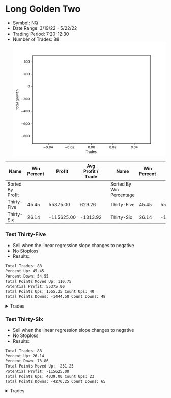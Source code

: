 # Long Golden Two 
- Symbol: NQ
- Date Range: 3/19/22 - 5/22/22
- Trading Period: 7:20-12:30
- Number of Trades: 88
![Plot](LongGoldenTwoNQ.png)

| Name | Win Percent | Profit | Avg Profit / Trade |     | Name | Win Percent | Profit | Avg Profit / Trade |
| ---- | ----------- | ------ | ------------------ | --- | ---- | ----------- | ------ | ------------------ |
| Sorted By <br> Profit | | | | | Sorted By <br> Win Percentage ||||
| Thirty-Five | 45.45 | 55375.00 | 629.26 |     | Thirty-Five | 45.45 | 55375.00 | 629.26 |
| Thirty-Six | 26.14 | -115625.00 | -1313.92 |     | Thirty-Six | 26.14 | -115625.00 | -1313.92 |

### Test Thirty-Five
* Sell when the linear regression slope changes to negative
* No Stoploss
* Results:
```
Total Trades: 88
Percent Up: 45.45
Percent Down: 54.55
Total Points Moved Up: 110.75
Potential Profit: 55375.00
Total Points Ups: 1555.25 Count Ups: 40
Total Points Downs: -1444.50 Count Downs: 48
```

<details><summary>Trades</summary>

<code>In: 2022-03-18 06:46:00		Out: 2022-03-18 06:56:05		Total Position Time: 10:05		Total Move Up: 27.00		Total to Date: 27.00</code> <br />
<code>In: 2022-03-21 06:46:00		Out: 2022-03-21 07:01:05		Total Position Time: 15:05		Total Move Up: -105.50		Total to Date: -78.50</code> <br />
<code>In: 2022-03-21 08:33:00		Out: 2022-03-21 08:46:05		Total Position Time: 13:05		Total Move Up: 14.25		Total to Date: -64.25</code> <br />
<code>In: 2022-03-22 06:46:00		Out: 2022-03-22 07:13:05		Total Position Time: 27:05		Total Move Up: 100.00		Total to Date: 35.75</code> <br />
<code>In: 2022-03-23 07:12:00		Out: 2022-03-23 07:23:05		Total Position Time: 11:05		Total Move Up: 34.50		Total to Date: 70.25</code> <br />
<code>In: 2022-03-24 06:46:00		Out: 2022-03-24 06:48:05		Total Position Time: 02:05		Total Move Up: -15.75		Total to Date: 54.50</code> <br />
<code>In: 2022-03-24 07:56:00		Out: 2022-03-24 08:10:05		Total Position Time: 14:05		Total Move Up: 6.75		Total to Date: 61.25</code> <br />
<code>In: 2022-03-25 06:53:00		Out: 2022-03-25 07:16:05		Total Position Time: 23:05		Total Move Up: -41.25		Total to Date: 20.00</code> <br />
<code>In: 2022-03-25 06:55:00		Out: 2022-03-25 07:16:05		Total Position Time: 21:05		Total Move Up: -56.25		Total to Date: -36.25</code> <br />
<code>In: 2022-03-25 07:39:00		Out: 2022-03-25 07:46:05		Total Position Time: 07:05		Total Move Up: 2.75		Total to Date: -33.50</code> <br />
<code>In: 2022-03-28 06:46:00		Out: 2022-03-28 06:53:05		Total Position Time: 07:05		Total Move Up: 16.50		Total to Date: -17.00</code> <br />
<code>In: 2022-03-28 08:02:00		Out: 2022-03-28 08:21:05		Total Position Time: 19:05		Total Move Up: -3.75		Total to Date: -20.75</code> <br />
<code>In: 2022-03-28 08:20:00		Out: 2022-03-28 08:32:05		Total Position Time: 12:05		Total Move Up: -51.50		Total to Date: -72.25</code> <br />
<code>In: 2022-03-28 11:53:00		Out: 2022-03-28 12:05:05		Total Position Time: 12:05		Total Move Up: 17.25		Total to Date: -55.00</code> <br />
<code>In: 2022-03-29 09:03:00		Out: 2022-03-29 09:08:05		Total Position Time: 05:05		Total Move Up: 18.75		Total to Date: -36.25</code> <br />
<code>In: 2022-03-29 10:53:00		Out: 2022-03-29 10:57:05		Total Position Time: 04:05		Total Move Up: -4.50		Total to Date: -40.75</code> <br />
<code>In: 2022-03-30 06:51:00		Out: 2022-03-30 06:54:05		Total Position Time: 03:05		Total Move Up: -27.00		Total to Date: -67.75</code> <br />
<code>In: 2022-03-30 07:14:00		Out: 2022-03-30 07:22:05		Total Position Time: 08:05		Total Move Up: 11.75		Total to Date: -56.00</code> <br />
<code>In: 2022-03-31 07:36:00		Out: 2022-03-31 07:43:05		Total Position Time: 07:05		Total Move Up: -8.50		Total to Date: -64.50</code> <br />
<code>In: 2022-04-01 08:05:00		Out: 2022-04-01 08:11:05		Total Position Time: 06:05		Total Move Up: -2.75		Total to Date: -67.25</code> <br />
<code>In: 2022-04-04 06:46:00		Out: 2022-04-04 06:49:05		Total Position Time: 03:05		Total Move Up: -7.25		Total to Date: -74.50</code> <br />
<code>In: 2022-04-06 12:20:00		Out: 2022-04-06 12:31:00		Total Position Time: 11:00		Total Move Up: -57.00		Total to Date: -131.50</code> <br />
<code>In: 2022-04-07 06:46:00		Out: 2022-04-07 07:05:05		Total Position Time: 19:05		Total Move Up: 56.75		Total to Date: -74.75</code> <br />
<code>In: 2022-04-07 06:57:00		Out: 2022-04-07 07:05:05		Total Position Time: 08:05		Total Move Up: 10.75		Total to Date: -64.00</code> <br />
<code>In: 2022-04-08 07:44:00		Out: 2022-04-08 08:06:05		Total Position Time: 22:05		Total Move Up: 81.00		Total to Date: 17.00</code> <br />
<code>In: 2022-04-08 07:44:00		Out: 2022-04-08 08:06:05		Total Position Time: 22:05		Total Move Up: 81.00		Total to Date: 98.00</code> <br />
<code>In: 2022-04-11 06:48:00		Out: 2022-04-11 06:53:05		Total Position Time: 05:05		Total Move Up: -26.50		Total to Date: 71.50</code> <br />
<code>In: 2022-04-12 06:47:00		Out: 2022-04-12 06:58:05		Total Position Time: 11:05		Total Move Up: 51.25		Total to Date: 122.75</code> <br />
<code>In: 2022-04-13 06:46:00		Out: 2022-04-13 06:54:05		Total Position Time: 08:05		Total Move Up: 18.25		Total to Date: 141.00</code> <br />
<code>In: 2022-04-18 07:15:00		Out: 2022-04-18 07:32:05		Total Position Time: 17:05		Total Move Up: 30.25		Total to Date: 171.25</code> <br />
<code>In: 2022-04-18 11:52:00		Out: 2022-04-18 11:57:05		Total Position Time: 05:05		Total Move Up: -18.00		Total to Date: 153.25</code> <br />
<code>In: 2022-04-19 06:46:00		Out: 2022-04-19 07:07:05		Total Position Time: 21:05		Total Move Up: 139.00		Total to Date: 292.25</code> <br />
<code>In: 2022-04-21 06:46:00		Out: 2022-04-21 06:55:05		Total Position Time: 09:05		Total Move Up: -22.25		Total to Date: 270.00</code> <br />
<code>In: 2022-04-22 07:11:00		Out: 2022-04-22 07:31:05		Total Position Time: 20:05		Total Move Up: -111.50		Total to Date: 158.50</code> <br />
<code>In: 2022-04-25 06:46:00		Out: 2022-04-25 07:00:05		Total Position Time: 14:05		Total Move Up: -0.25		Total to Date: 158.25</code> <br />
<code>In: 2022-04-25 06:57:00		Out: 2022-04-25 07:00:05		Total Position Time: 03:05		Total Move Up: -55.25		Total to Date: 103.00</code> <br />
<code>In: 2022-04-25 07:28:00		Out: 2022-04-25 07:37:05		Total Position Time: 09:05		Total Move Up: 70.25		Total to Date: 173.25</code> <br />
<code>In: 2022-04-25 09:41:00		Out: 2022-04-25 09:49:05		Total Position Time: 08:05		Total Move Up: 20.75		Total to Date: 194.00</code> <br />
<code>In: 2022-04-27 06:46:00		Out: 2022-04-27 06:54:05		Total Position Time: 08:05		Total Move Up: -11.00		Total to Date: 183.00</code> <br />
<code>In: 2022-04-27 09:25:00		Out: 2022-04-27 09:34:05		Total Position Time: 09:05		Total Move Up: 1.75		Total to Date: 184.75</code> <br />
<code>In: 2022-04-28 08:39:00		Out: 2022-04-28 08:51:05		Total Position Time: 12:05		Total Move Up: -35.75		Total to Date: 149.00</code> <br />
<code>In: 2022-04-28 08:54:00		Out: 2022-04-28 08:57:05		Total Position Time: 03:05		Total Move Up: -11.75		Total to Date: 137.25</code> <br />
<code>In: 2022-04-28 09:16:00		Out: 2022-04-28 09:52:05		Total Position Time: 36:05		Total Move Up: 144.75		Total to Date: 282.00</code> <br />
<code>In: 2022-04-29 06:46:00		Out: 2022-04-29 07:03:05		Total Position Time: 17:05		Total Move Up: 81.00		Total to Date: 363.00</code> <br />
<code>In: 2022-04-29 06:53:00		Out: 2022-04-29 07:03:05		Total Position Time: 10:05		Total Move Up: 49.50		Total to Date: 412.50</code> <br />
<code>In: 2022-05-02 06:46:00		Out: 2022-05-02 06:52:05		Total Position Time: 06:05		Total Move Up: 19.00		Total to Date: 431.50</code> <br />
<code>In: 2022-05-02 09:34:00		Out: 2022-05-02 09:40:05		Total Position Time: 06:05		Total Move Up: -44.00		Total to Date: 387.50</code> <br />
<code>In: 2022-05-03 07:00:00		Out: 2022-05-03 07:08:05		Total Position Time: 08:05		Total Move Up: -17.50		Total to Date: 370.00</code> <br />
<code>In: 2022-05-03 08:12:00		Out: 2022-05-03 08:15:05		Total Position Time: 03:05		Total Move Up: 23.25		Total to Date: 393.25</code> <br />
<code>In: 2022-05-04 10:06:00		Out: 2022-05-04 10:28:05		Total Position Time: 22:05		Total Move Up: -6.50		Total to Date: 386.75</code> <br />
<code>In: 2022-05-06 07:21:00		Out: 2022-05-06 07:26:05		Total Position Time: 05:05		Total Move Up: 3.25		Total to Date: 390.00</code> <br />
<code>In: 2022-05-09 06:46:00		Out: 2022-05-09 06:58:05		Total Position Time: 12:05		Total Move Up: -40.25		Total to Date: 349.75</code> <br />
<code>In: 2022-05-10 07:09:00		Out: 2022-05-10 07:11:05		Total Position Time: 02:05		Total Move Up: -43.00		Total to Date: 306.75</code> <br />
<code>In: 2022-05-10 11:38:00		Out: 2022-05-10 11:42:05		Total Position Time: 04:05		Total Move Up: 32.50		Total to Date: 339.25</code> <br />
<code>In: 2022-05-11 06:46:00		Out: 2022-05-11 06:56:05		Total Position Time: 10:05		Total Move Up: 49.50		Total to Date: 388.75</code> <br />
<code>In: 2022-05-12 06:49:00		Out: 2022-05-12 06:53:05		Total Position Time: 04:05		Total Move Up: -66.50		Total to Date: 322.25</code> <br />
<code>In: 2022-05-13 06:46:00		Out: 2022-05-13 06:50:05		Total Position Time: 04:05		Total Move Up: 3.50		Total to Date: 325.75</code> <br />
<code>In: 2022-05-16 06:46:00		Out: 2022-05-16 07:01:05		Total Position Time: 15:05		Total Move Up: -22.00		Total to Date: 303.75</code> <br />
<code>In: 2022-05-16 07:17:00		Out: 2022-05-16 07:20:05		Total Position Time: 03:05		Total Move Up: 0.50		Total to Date: 304.25</code> <br />
<code>In: 2022-05-16 10:41:00		Out: 2022-05-16 10:43:05		Total Position Time: 02:05		Total Move Up: -14.75		Total to Date: 289.50</code> <br />
<code>In: 2022-05-17 06:46:00		Out: 2022-05-17 07:00:05		Total Position Time: 14:05		Total Move Up: -58.25		Total to Date: 231.25</code> <br />
<code>In: 2022-05-17 09:45:00		Out: 2022-05-17 09:49:05		Total Position Time: 04:05		Total Move Up: -10.25		Total to Date: 221.00</code> <br />
<code>In: 2022-05-19 06:46:00		Out: 2022-05-19 07:08:05		Total Position Time: 22:05		Total Move Up: 90.25		Total to Date: 311.25</code> <br />
<code>In: 2022-05-19 07:08:00		Out: 2022-05-19 07:14:05		Total Position Time: 06:05		Total Move Up: -24.25		Total to Date: 287.00</code> <br />
<code>In: 2022-05-20 06:46:00		Out: 2022-05-20 06:48:05		Total Position Time: 02:05		Total Move Up: -39.00		Total to Date: 248.00</code> <br />
<code>In: 2022-05-23 06:46:00		Out: 2022-05-23 06:55:05		Total Position Time: 09:05		Total Move Up: -16.00		Total to Date: 232.00</code> <br />
<code>In: 2022-05-23 07:45:00		Out: 2022-05-23 07:52:05		Total Position Time: 07:05		Total Move Up: -35.00		Total to Date: 197.00</code> <br />
<code>In: 2022-05-24 09:28:00		Out: 2022-05-24 09:33:05		Total Position Time: 05:05		Total Move Up: -44.50		Total to Date: 152.50</code> <br />
<code>In: 2022-05-24 10:43:00		Out: 2022-05-24 10:49:05		Total Position Time: 06:05		Total Move Up: -4.00		Total to Date: 148.50</code> <br />
<code>In: 2022-05-25 06:46:00		Out: 2022-05-25 07:07:05		Total Position Time: 21:05		Total Move Up: -70.75		Total to Date: 77.75</code> <br />
<code>In: 2022-05-25 07:02:00		Out: 2022-05-25 07:07:05		Total Position Time: 05:05		Total Move Up: -35.25		Total to Date: 42.50</code> <br />
<code>In: 2022-05-25 07:17:00		Out: 2022-05-25 07:26:05		Total Position Time: 09:05		Total Move Up: 34.25		Total to Date: 76.75</code> <br />
<code>In: 2022-05-26 06:46:00		Out: 2022-05-26 07:05:05		Total Position Time: 19:05		Total Move Up: 69.50		Total to Date: 146.25</code> <br />
<code>In: 2022-05-27 06:46:00		Out: 2022-05-27 07:01:05		Total Position Time: 15:05		Total Move Up: 49.00		Total to Date: 195.25</code> <br />
<code>In: 2022-05-31 07:43:00		Out: 2022-05-31 07:50:05		Total Position Time: 07:05		Total Move Up: -13.75		Total to Date: 181.50</code> <br />
<code>In: 2022-06-01 06:47:00		Out: 2022-06-01 06:59:05		Total Position Time: 12:05		Total Move Up: 17.75		Total to Date: 199.25</code> <br />
<code>In: 2022-06-01 06:54:00		Out: 2022-06-01 06:59:05		Total Position Time: 05:05		Total Move Up: 1.75		Total to Date: 201.00</code> <br />
<code>In: 2022-06-02 06:46:00		Out: 2022-06-02 06:53:05		Total Position Time: 07:05		Total Move Up: -0.25		Total to Date: 200.75</code> <br />
<code>In: 2022-06-03 07:03:00		Out: 2022-06-03 07:06:05		Total Position Time: 03:05		Total Move Up: -39.25		Total to Date: 161.50</code> <br />
<code>In: 2022-06-06 07:06:00		Out: 2022-06-06 07:12:05		Total Position Time: 06:05		Total Move Up: -6.00		Total to Date: 155.50</code> <br />
<code>In: 2022-06-07 06:46:00		Out: 2022-06-07 06:49:05		Total Position Time: 03:05		Total Move Up: -2.25		Total to Date: 153.25</code> <br />
<code>In: 2022-06-08 06:46:00		Out: 2022-06-08 07:00:05		Total Position Time: 14:05		Total Move Up: 60.50		Total to Date: 213.75</code> <br />
<code>In: 2022-06-09 06:53:00		Out: 2022-06-09 06:59:05		Total Position Time: 06:05		Total Move Up: 10.00		Total to Date: 223.75</code> <br />
<code>In: 2022-06-10 06:47:00		Out: 2022-06-10 06:49:05		Total Position Time: 02:05		Total Move Up: -20.00		Total to Date: 203.75</code> <br />
<code>In: 2022-06-14 07:05:00		Out: 2022-06-14 07:27:05		Total Position Time: 22:05		Total Move Up: -76.00		Total to Date: 127.75</code> <br />
<code>In: 2022-06-14 10:21:00		Out: 2022-06-14 10:27:05		Total Position Time: 06:05		Total Move Up: -19.75		Total to Date: 108.00</code> <br />
<code>In: 2022-06-15 06:46:00		Out: 2022-06-15 06:49:05		Total Position Time: 03:05		Total Move Up: -2.25		Total to Date: 105.75</code> <br />
<code>In: 2022-06-15 09:11:00		Out: 2022-06-15 09:13:05		Total Position Time: 02:05		Total Move Up: 5.00		Total to Date: 110.75</code> <br />


</details>

### Test Thirty-Six
* Sell when the linear regression slope changes to negative
* No Stoploss
* Results:
```
Total Trades: 88
Percent Up: 26.14
Percent Down: 73.86
Total Points Moved Up: -231.25
Potential Profit: -115625.00
Total Points Ups: 4039.00 Count Ups: 23
Total Points Downs: -4270.25 Count Downs: 65
```

<details><summary>Trades</summary>

<code>In: 2022-03-18 06:46:00		Out: 2022-03-18 12:31:00		Total Position Time: 345:00		Total Move Up: 301.00		Total to Date: 301.00</code> <br />
<code>In: 2022-03-21 06:46:00		Out: 2022-03-21 06:53:05		Total Position Time: 07:05		Total Move Up: -89.50		Total to Date: 211.50</code> <br />
<code>In: 2022-03-21 08:33:00		Out: 2022-03-21 10:17:05		Total Position Time: 104:05		Total Move Up: -192.00		Total to Date: 19.50</code> <br />
<code>In: 2022-03-22 06:46:00		Out: 2022-03-22 12:31:00		Total Position Time: 345:00		Total Move Up: 197.25		Total to Date: 216.75</code> <br />
<code>In: 2022-03-23 07:12:00		Out: 2022-03-23 11:34:05		Total Position Time: 262:05		Total Move Up: -21.00		Total to Date: 195.75</code> <br />
<code>In: 2022-03-24 06:46:00		Out: 2022-03-24 07:21:05		Total Position Time: 35:05		Total Move Up: -62.50		Total to Date: 133.25</code> <br />
<code>In: 2022-03-24 07:56:00		Out: 2022-03-24 12:31:00		Total Position Time: 275:00		Total Move Up: 196.25		Total to Date: 329.50</code> <br />
<code>In: 2022-03-25 06:53:00		Out: 2022-03-25 06:54:05		Total Position Time: 01:05		Total Move Up: 8.25		Total to Date: 337.75</code> <br />
<code>In: 2022-03-25 06:55:00		Out: 2022-03-25 06:57:05		Total Position Time: 02:05		Total Move Up: -41.75		Total to Date: 296.00</code> <br />
<code>In: 2022-03-25 07:39:00		Out: 2022-03-25 08:13:05		Total Position Time: 34:05		Total Move Up: -146.75		Total to Date: 149.25</code> <br />
<code>In: 2022-03-28 06:46:00		Out: 2022-03-28 07:23:05		Total Position Time: 37:05		Total Move Up: -48.25		Total to Date: 101.00</code> <br />
<code>In: 2022-03-28 08:02:00		Out: 2022-03-28 08:07:05		Total Position Time: 05:05		Total Move Up: -21.75		Total to Date: 79.25</code> <br />
<code>In: 2022-03-28 08:20:00		Out: 2022-03-28 08:27:05		Total Position Time: 07:05		Total Move Up: -33.00		Total to Date: 46.25</code> <br />
<code>In: 2022-03-28 11:53:00		Out: 2022-03-28 12:31:00		Total Position Time: 38:00		Total Move Up: 40.50		Total to Date: 86.75</code> <br />
<code>In: 2022-03-29 09:03:00		Out: 2022-03-29 09:42:05		Total Position Time: 39:05		Total Move Up: -19.75		Total to Date: 67.00</code> <br />
<code>In: 2022-03-29 10:53:00		Out: 2022-03-29 12:31:00		Total Position Time: 98:00		Total Move Up: 69.00		Total to Date: 136.00</code> <br />
<code>In: 2022-03-30 06:51:00		Out: 2022-03-30 07:11:05		Total Position Time: 20:05		Total Move Up: -2.00		Total to Date: 134.00</code> <br />
<code>In: 2022-03-30 07:14:00		Out: 2022-03-30 08:12:05		Total Position Time: 58:05		Total Move Up: -87.75		Total to Date: 46.25</code> <br />
<code>In: 2022-03-31 07:36:00		Out: 2022-03-31 09:41:05		Total Position Time: 125:05		Total Move Up: -47.25		Total to Date: -1.00</code> <br />
<code>In: 2022-04-01 08:05:00		Out: 2022-04-01 08:31:05		Total Position Time: 26:05		Total Move Up: -68.25		Total to Date: -69.25</code> <br />
<code>In: 2022-04-04 06:46:00		Out: 2022-04-04 12:31:00		Total Position Time: 345:00		Total Move Up: 147.75		Total to Date: 78.50</code> <br />
<code>In: 2022-04-06 12:20:00		Out: 2022-04-06 12:31:00		Total Position Time: 11:00		Total Move Up: -57.00		Total to Date: 21.50</code> <br />
<code>In: 2022-04-07 06:46:00		Out: 2022-04-07 06:51:05		Total Position Time: 05:05		Total Move Up: -0.75		Total to Date: 20.75</code> <br />
<code>In: 2022-04-07 06:57:00		Out: 2022-04-07 07:41:05		Total Position Time: 44:05		Total Move Up: -94.50		Total to Date: -73.75</code> <br />
<code>In: 2022-04-08 07:44:00		Out: 2022-04-08 12:21:05		Total Position Time: 277:05		Total Move Up: -15.00		Total to Date: -88.75</code> <br />
<code>In: 2022-04-08 07:44:00		Out: 2022-04-08 12:21:05		Total Position Time: 277:05		Total Move Up: -15.00		Total to Date: -103.75</code> <br />
<code>In: 2022-04-11 06:48:00		Out: 2022-04-11 07:22:05		Total Position Time: 34:05		Total Move Up: -65.50		Total to Date: -169.25</code> <br />
<code>In: 2022-04-12 06:47:00		Out: 2022-04-12 07:49:05		Total Position Time: 62:05		Total Move Up: -83.00		Total to Date: -252.25</code> <br />
<code>In: 2022-04-13 06:46:00		Out: 2022-04-13 12:31:00		Total Position Time: 345:00		Total Move Up: 212.00		Total to Date: -40.25</code> <br />
<code>In: 2022-04-18 07:15:00		Out: 2022-04-18 08:48:05		Total Position Time: 93:05		Total Move Up: -87.25		Total to Date: -127.50</code> <br />
<code>In: 2022-04-18 11:52:00		Out: 2022-04-18 12:31:00		Total Position Time: 39:00		Total Move Up: -83.50		Total to Date: -211.00</code> <br />
<code>In: 2022-04-19 06:46:00		Out: 2022-04-19 12:31:00		Total Position Time: 345:00		Total Move Up: 327.00		Total to Date: 116.00</code> <br />
<code>In: 2022-04-21 06:46:00		Out: 2022-04-21 06:59:05		Total Position Time: 13:05		Total Move Up: -53.25		Total to Date: 62.75</code> <br />
<code>In: 2022-04-22 07:11:00		Out: 2022-04-22 07:16:05		Total Position Time: 05:05		Total Move Up: -61.00		Total to Date: 1.75</code> <br />
<code>In: 2022-04-25 06:46:00		Out: 2022-04-25 06:47:05		Total Position Time: 01:05		Total Move Up: -9.50		Total to Date: -7.75</code> <br />
<code>In: 2022-04-25 06:57:00		Out: 2022-04-25 07:00:05		Total Position Time: 03:05		Total Move Up: -55.25		Total to Date: -63.00</code> <br />
<code>In: 2022-04-25 07:28:00		Out: 2022-04-25 08:53:05		Total Position Time: 85:05		Total Move Up: -127.75		Total to Date: -190.75</code> <br />
<code>In: 2022-04-25 09:41:00		Out: 2022-04-25 12:31:00		Total Position Time: 170:00		Total Move Up: 121.75		Total to Date: -69.00</code> <br />
<code>In: 2022-04-27 06:46:00		Out: 2022-04-27 07:13:05		Total Position Time: 27:05		Total Move Up: -177.50		Total to Date: -246.50</code> <br />
<code>In: 2022-04-27 09:25:00		Out: 2022-04-27 12:31:00		Total Position Time: 186:00		Total Move Up: -161.25		Total to Date: -407.75</code> <br />
<code>In: 2022-04-28 08:39:00		Out: 2022-04-28 08:52:05		Total Position Time: 13:05		Total Move Up: -20.75		Total to Date: -428.50</code> <br />
<code>In: 2022-04-28 08:54:00		Out: 2022-04-28 08:57:05		Total Position Time: 03:05		Total Move Up: -11.75		Total to Date: -440.25</code> <br />
<code>In: 2022-04-28 09:16:00		Out: 2022-04-28 12:31:00		Total Position Time: 195:00		Total Move Up: 311.25		Total to Date: -129.00</code> <br />
<code>In: 2022-04-29 06:46:00		Out: 2022-04-29 06:47:05		Total Position Time: 01:05		Total Move Up: -30.00		Total to Date: -159.00</code> <br />
<code>In: 2022-04-29 06:53:00		Out: 2022-04-29 07:26:05		Total Position Time: 33:05		Total Move Up: -70.25		Total to Date: -229.25</code> <br />
<code>In: 2022-05-02 06:46:00		Out: 2022-05-02 08:53:05		Total Position Time: 127:05		Total Move Up: -0.75		Total to Date: -230.00</code> <br />
<code>In: 2022-05-02 09:34:00		Out: 2022-05-02 09:47:05		Total Position Time: 13:05		Total Move Up: -56.25		Total to Date: -286.25</code> <br />
<code>In: 2022-05-03 07:00:00		Out: 2022-05-03 07:53:05		Total Position Time: 53:05		Total Move Up: -103.75		Total to Date: -390.00</code> <br />
<code>In: 2022-05-03 08:12:00		Out: 2022-05-03 12:31:00		Total Position Time: 259:00		Total Move Up: -4.50		Total to Date: -394.50</code> <br />
<code>In: 2022-05-04 10:06:00		Out: 2022-05-04 12:31:00		Total Position Time: 145:00		Total Move Up: 367.75		Total to Date: -26.75</code> <br />
<code>In: 2022-05-06 07:21:00		Out: 2022-05-06 12:09:05		Total Position Time: 288:05		Total Move Up: -167.00		Total to Date: -193.75</code> <br />
<code>In: 2022-05-09 06:46:00		Out: 2022-05-09 06:50:05		Total Position Time: 04:05		Total Move Up: -25.00		Total to Date: -218.75</code> <br />
<code>In: 2022-05-10 07:09:00		Out: 2022-05-10 07:40:05		Total Position Time: 31:05		Total Move Up: -151.25		Total to Date: -370.00</code> <br />
<code>In: 2022-05-10 11:38:00		Out: 2022-05-10 12:31:00		Total Position Time: 53:00		Total Move Up: -61.75		Total to Date: -431.75</code> <br />
<code>In: 2022-05-11 06:46:00		Out: 2022-05-11 08:20:05		Total Position Time: 94:05		Total Move Up: -96.50		Total to Date: -528.25</code> <br />
<code>In: 2022-05-12 06:49:00		Out: 2022-05-12 10:45:05		Total Position Time: 236:05		Total Move Up: -109.50		Total to Date: -637.75</code> <br />
<code>In: 2022-05-13 06:46:00		Out: 2022-05-13 12:31:00		Total Position Time: 345:00		Total Move Up: 243.25		Total to Date: -394.50</code> <br />
<code>In: 2022-05-16 06:46:00		Out: 2022-05-16 06:49:05		Total Position Time: 03:05		Total Move Up: -27.50		Total to Date: -422.00</code> <br />
<code>In: 2022-05-16 07:17:00		Out: 2022-05-16 08:00:05		Total Position Time: 43:05		Total Move Up: -138.50		Total to Date: -560.50</code> <br />
<code>In: 2022-05-16 10:41:00		Out: 2022-05-16 12:31:00		Total Position Time: 110:00		Total Move Up: -61.50		Total to Date: -622.00</code> <br />
<code>In: 2022-05-17 06:46:00		Out: 2022-05-17 06:51:05		Total Position Time: 05:05		Total Move Up: -33.00		Total to Date: -655.00</code> <br />
<code>In: 2022-05-17 09:45:00		Out: 2022-05-17 12:31:00		Total Position Time: 166:00		Total Move Up: 75.00		Total to Date: -580.00</code> <br />
<code>In: 2022-05-19 06:46:00		Out: 2022-05-19 06:47:05		Total Position Time: 01:05		Total Move Up: -20.75		Total to Date: -600.75</code> <br />
<code>In: 2022-05-19 07:08:00		Out: 2022-05-19 12:31:00		Total Position Time: 323:00		Total Move Up: -37.25		Total to Date: -638.00</code> <br />
<code>In: 2022-05-20 06:46:00		Out: 2022-05-20 06:49:05		Total Position Time: 03:05		Total Move Up: -29.25		Total to Date: -667.25</code> <br />
<code>In: 2022-05-23 06:46:00		Out: 2022-05-23 07:05:05		Total Position Time: 19:05		Total Move Up: -131.00		Total to Date: -798.25</code> <br />
<code>In: 2022-05-23 07:45:00		Out: 2022-05-23 12:31:00		Total Position Time: 286:00		Total Move Up: 87.50		Total to Date: -710.75</code> <br />
<code>In: 2022-05-24 09:28:00		Out: 2022-05-24 10:25:05		Total Position Time: 57:05		Total Move Up: -89.25		Total to Date: -800.00</code> <br />
<code>In: 2022-05-24 10:43:00		Out: 2022-05-24 12:31:00		Total Position Time: 108:00		Total Move Up: 5.50		Total to Date: -794.50</code> <br />
<code>In: 2022-05-25 06:46:00		Out: 2022-05-25 06:54:05		Total Position Time: 08:05		Total Move Up: -54.75		Total to Date: -849.25</code> <br />
<code>In: 2022-05-25 07:02:00		Out: 2022-05-25 07:08:05		Total Position Time: 06:05		Total Move Up: -11.50		Total to Date: -860.75</code> <br />
<code>In: 2022-05-25 07:17:00		Out: 2022-05-25 12:31:00		Total Position Time: 314:00		Total Move Up: 175.00		Total to Date: -685.75</code> <br />
<code>In: 2022-05-26 06:46:00		Out: 2022-05-26 12:31:00		Total Position Time: 345:00		Total Move Up: 225.00		Total to Date: -460.75</code> <br />
<code>In: 2022-05-27 06:46:00		Out: 2022-05-27 12:31:00		Total Position Time: 345:00		Total Move Up: 192.00		Total to Date: -268.75</code> <br />
<code>In: 2022-05-31 07:43:00		Out: 2022-05-31 12:31:00		Total Position Time: 288:00		Total Move Up: 111.75		Total to Date: -157.00</code> <br />
<code>In: 2022-06-01 06:47:00		Out: 2022-06-01 06:51:05		Total Position Time: 04:05		Total Move Up: -7.25		Total to Date: -164.25</code> <br />
<code>In: 2022-06-01 06:54:00		Out: 2022-06-01 07:09:05		Total Position Time: 15:05		Total Move Up: -92.00		Total to Date: -256.25</code> <br />
<code>In: 2022-06-02 06:46:00		Out: 2022-06-02 12:31:00		Total Position Time: 345:00		Total Move Up: 279.50		Total to Date: 23.25</code> <br />
<code>In: 2022-06-03 07:03:00		Out: 2022-06-03 07:27:05		Total Position Time: 24:05		Total Move Up: -71.25		Total to Date: -48.00</code> <br />
<code>In: 2022-06-06 07:06:00		Out: 2022-06-06 08:27:05		Total Position Time: 81:05		Total Move Up: -139.00		Total to Date: -187.00</code> <br />
<code>In: 2022-06-07 06:46:00		Out: 2022-06-07 12:31:00		Total Position Time: 345:00		Total Move Up: 161.75		Total to Date: -25.25</code> <br />
<code>In: 2022-06-08 06:46:00		Out: 2022-06-08 09:41:05		Total Position Time: 175:05		Total Move Up: -59.75		Total to Date: -85.00</code> <br />
<code>In: 2022-06-09 06:53:00		Out: 2022-06-09 08:25:05		Total Position Time: 92:05		Total Move Up: -57.75		Total to Date: -142.75</code> <br />
<code>In: 2022-06-10 06:47:00		Out: 2022-06-10 06:50:05		Total Position Time: 03:05		Total Move Up: -14.00		Total to Date: -156.75</code> <br />
<code>In: 2022-06-14 07:05:00		Out: 2022-06-14 07:16:05		Total Position Time: 11:05		Total Move Up: -77.00		Total to Date: -233.75</code> <br />
<code>In: 2022-06-14 10:21:00		Out: 2022-06-14 11:58:05		Total Position Time: 97:05		Total Move Up: -123.25		Total to Date: -357.00</code> <br />
<code>In: 2022-06-15 06:46:00		Out: 2022-06-15 07:46:05		Total Position Time: 60:05		Total Move Up: -57.25		Total to Date: -414.25</code> <br />
<code>In: 2022-06-15 09:11:00		Out: 2022-06-15 12:31:00		Total Position Time: 200:00		Total Move Up: 183.00		Total to Date: -231.25</code> <br />


</details>